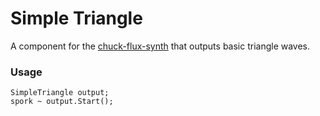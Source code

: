 # Simple Triangle #
A component for the [chuck-flux-synth](https://www.npmjs.com/package/chuck-flux-synth) that outputs basic triangle waves.

### Usage ###
```ChucK
SimpleTriangle output;
spork ~ output.Start();
```
